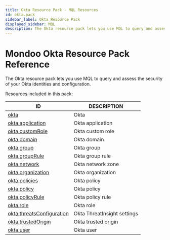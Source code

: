 ```yaml
---
title: Okta Resource Pack - MQL Resources
id: okta.pack
sidebar_label: Okta Resource Pack
displayed_sidebar: MQL
description: The Okta resource pack lets you use MQL to query and assess the security of your Okta identities and configuration.
---
```


# Mondoo Okta Resource Pack Reference

The Okta resource pack lets you use MQL to query and assess the security of your Okta identities and configuration.

Resources included in this pack:

| ID                                                        | DESCRIPTION                 |
| --------------------------------------------------------- | --------------------------- |
| [okta](okta.md)                                           | Okta                        |
| [okta.application](okta.application.md)                   | Okta application            |
| [okta.customRole](okta.customrole.md)                     | Okta custom role            |
| [okta.domain](okta.domain.md)                             | Okta domain                 |
| [okta.group](okta.group.md)                               | Okta group                  |
| [okta.groupRule](okta.grouprule.md)                       | Okta group rule             |
| [okta.network](okta.network.md)                           | Okta network zone           |
| [okta.organization](okta.organization.md)                 | Okta organization           |
| [okta.policies](okta.policies.md)                         | Okta policy                 |
| [okta.policy](okta.policy.md)                             | Okta policy                 |
| [okta.policyRule](okta.policyrule.md)                     | Okta policy rule            |
| [okta.role](okta.role.md)                                 | Okta role                   |
| [okta.threatsConfiguration](okta.threatsconfiguration.md) | Okta ThreatInsight settings |
| [okta.trustedOrigin](okta.trustedorigin.md)               | Okta trusted origin         |
| [okta.user](okta.user.md)                                 | Okta user                   |
